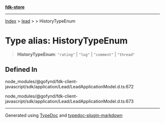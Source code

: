 [**fdk-store**](../../../README.md)
***

[Index](../../../API.md) > [lead](../../README.md) > [<internal>](../README.md) > HistoryTypeEnum

# Type alias: HistoryTypeEnum

> **HistoryTypeEnum**: `"rating"` \| `"log"` \| `"comment"` \| `"thread"`

## Defined In

node\_modules/@gofynd/fdk-client-javascript/sdk/application/Lead/LeadApplicationModel.d.ts:672

node\_modules/@gofynd/fdk-client-javascript/sdk/application/Lead/LeadApplicationModel.d.ts:673

***
Generated using [TypeDoc](https://typedoc.org/) and [typedoc-plugin-markdown](https://www.npmjs.com/package/typedoc-plugin-markdown)
